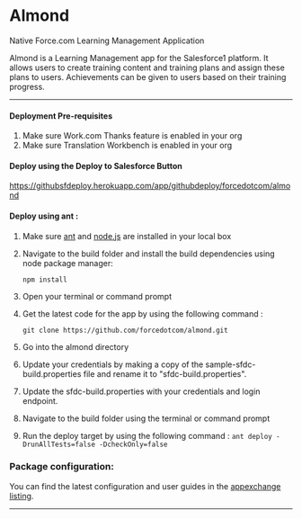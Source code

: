 Almond
===

Native Force.com Learning Management Application

Almond is a Learning Management app for the Salesforce1 platform. It allows users to create training content and training plans and assign these plans to users. Achievements can be given to users based on their training progress.

---
#### Deployment Pre-requisites

1. Make sure Work.com Thanks feature is enabled in your org
2. Make sure Translation Workbench is enabled in your org

#### Deploy using the Deploy to Salesforce Button

https://githubsfdeploy.herokuapp.com/app/githubdeploy/forcedotcom/almond

#### Deploy using ant :

1. Make sure [ant](http://ant.apache.org/manual/install.html) and [node.js](http://nodejs.org/) are installed in your local box
2. Navigate to the build folder and install the build dependencies using node package manager:

   `npm install`

3. Open your terminal or command prompt
4. Get the latest code for the app by using the following command :

   `git clone https://github.com/forcedotcom/almond.git`

5. Go into the almond directory
6. Update your credentials by making a copy of the sample-sfdc-build.properties file and rename it to "sfdc-build.properties".
7. Update the sfdc-build.properties with your credentials and login endpoint.
8. Navigate to the build folder using the terminal or command prompt
9. Run the deploy target by using the following command : `ant deploy -DrunAllTests=false -DcheckOnly=false`


### Package configuration:

You can find the latest configuration and user guides in the [appexchange listing](https://appexchange.salesforce.com/listingDetail?listingId=a0N3000000B5V2gEAF).

---
